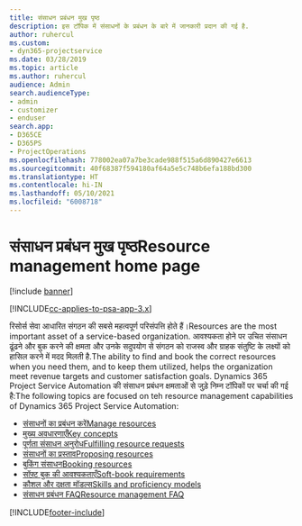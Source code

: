 ```yaml
---
title: संसाधन प्रबंधन मुख पृष्ठ
description: इस टॉपिक में संसाधनों के प्रबंधन के बारे में जानकारी प्रदान की गई है.
author: ruhercul
ms.custom:
- dyn365-projectservice
ms.date: 03/28/2019
ms.topic: article
ms.author: ruhercul
audience: Admin
search.audienceType:
- admin
- customizer
- enduser
search.app:
- D365CE
- D365PS
- ProjectOperations
ms.openlocfilehash: 778002ea07a7be3cade988f515a6d890427e6613
ms.sourcegitcommit: 40f68387f594180af64a5e5c748b6efa188bd300
ms.translationtype: HT
ms.contentlocale: hi-IN
ms.lasthandoff: 05/10/2021
ms.locfileid: "6008718"
---
```

# <a name="resource-management-home-page"></a><span data-ttu-id="68826-103">संसाधन प्रबंधन मुख पृष्ठ</span><span class="sxs-lookup"><span data-stu-id="68826-103">Resource management home page</span></span>

[!include [banner](../includes/psa-now-project-operations.md)]

[!INCLUDE[cc-applies-to-psa-app-3.x](../includes/cc-applies-to-psa-app-3x.md)]

<span data-ttu-id="68826-104">रिसोर्स सेवा आधारित संगठन की सबसे महत्वपूर्ण परिसंपत्ति होते हैं।</span><span class="sxs-lookup"><span data-stu-id="68826-104">Resources are the most important asset of a service-based organization.</span></span> <span data-ttu-id="68826-105">आवश्यकता होने पर उचित संसाधन ढूंढने और बुक करने की क्षमता और उनके सदुपयोग से संगठन को राजस्व और ग्राहक संतुष्टि के लक्ष्यों को हासिल करने में मदद मिलती है.</span><span class="sxs-lookup"><span data-stu-id="68826-105">The ability to find and book the correct resources when you need them, and to keep them utilized, helps the organization meet revenue targets and customer satisfaction goals.</span></span> <span data-ttu-id="68826-106">Dynamics 365 Project Service Automation की संसाधन प्रबंधन क्षमताओं से जुड़े निम्न टॉपिकों पर चर्चा की गई है:</span><span class="sxs-lookup"><span data-stu-id="68826-106">The following topics are focused on teh resource management capabilities of Dynamics 365 Project Service Automation:</span></span>

- [<span data-ttu-id="68826-107">संसाधनों का प्रबंधन करें</span><span class="sxs-lookup"><span data-stu-id="68826-107">Manage resources</span></span>](manage-resources.md)
- [<span data-ttu-id="68826-108">मुख्य अवधारणाएँ</span><span class="sxs-lookup"><span data-stu-id="68826-108">Key concepts</span></span>](reports-key-concepts.md)
- [<span data-ttu-id="68826-109">पूर्णता संसाधन अनुरोध</span><span class="sxs-lookup"><span data-stu-id="68826-109">Fulfilling resource requests</span></span>](resource-management-fulfill-requests.md)
- [<span data-ttu-id="68826-110">संसाधनों का प्रस्ताव</span><span class="sxs-lookup"><span data-stu-id="68826-110">Proposing resources</span></span>](resource-management-propose-resources.md)
- [<span data-ttu-id="68826-111">बुकिंग संसाधन</span><span class="sxs-lookup"><span data-stu-id="68826-111">Booking resources</span></span>](resource-management-book-resources-scheduleboard.md)
- [<span data-ttu-id="68826-112">सॉफ़्ट बुक की आवश्यकताएँ</span><span class="sxs-lookup"><span data-stu-id="68826-112">Soft-book requirements</span></span>](resource-management-softbook-requirements.md)
- [<span data-ttu-id="68826-113">कौशल और दक्षता मॉडल्स</span><span class="sxs-lookup"><span data-stu-id="68826-113">Skills and proficiency models</span></span>](resource-management-skills-proficiency.md)
- [<span data-ttu-id="68826-114">संसाधन प्रबंधन FAQ</span><span class="sxs-lookup"><span data-stu-id="68826-114">Resource management FAQ</span></span>](resource-management-faq.md)


[!INCLUDE[footer-include](../includes/footer-banner.md)]
